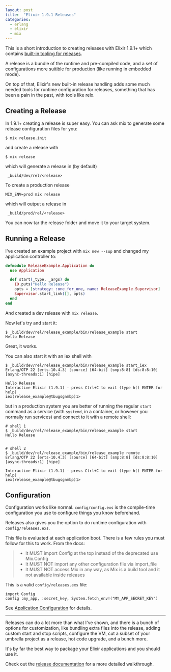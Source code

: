 ```yaml
---
layout: post
title:  "Elixir 1.9.1 Releases"
categories:
  - erlang
  - elixir
  - mix
---
```


This is a short introduction to creating releases with Elixir 1.9.1+
which contains [built-in tooling for releases][mix-release].

A release is a bundle of the runtime and pre-compiled code,
and a set of configurations more suitible for production (like running in embedded mode).

On top of that, Elixir's new built-in release handling adds some
much needed tools for runtime configuration for releases, something
that has been a pain in the past, with tools like relx.

## Creating a Release

In 1.9.1+ creating a release is super easy.
You can ask mix to generate some release configuration files for you:

```
$ mix release.init
```

and create a release with

```
$ mix release
```

which will generate a release in (by default)

```
 _build/dev/rel/<release>
```

To create a production release

```
MIX_ENV=prod mix release
```

which will output a release in 

```
 _build/prod/rel/<release>
```

You can now tar the release folder and move it to your target system.




## Running a Release


I've created an example project with `mix new --sup` and changed my application controller to:

```elixir
defmodule ReleaseExample.Application do
  use Application

  def start(_type, _args) do
    IO.puts("Hello Release")
    opts = [strategy: :one_for_one, name: ReleaseExample.Supervisor]
    Supervisor.start_link([], opts)
  end
end
```

And created a dev release with `mix release`.

Now let's try and start it:

```
$ _build/dev/rel/release_example/bin/release_example start
Hello Release
```

Great, it works.

You can also start it with an iex shell with

```
$ _build/dev/rel/release_example/bin/release_example start_iex
Erlang/OTP 22 [erts-10.4.3] [source] [64-bit] [smp:8:8] [ds:8:8:10] [async-threads:1] [hipe]

Hello Release
Interactive Elixir (1.9.1) - press Ctrl+C to exit (type h() ENTER for help)
iex(release_example@tbugsgnmbp)1>
```

but in a production system you are better of running the regular `start` command
as a service (with `systemd`, in a container, or however you normally run services)
and connect to it with a remote shell:

```
# shell 1
$ _build/dev/rel/release_example/bin/release_example start
Hello Release


# shell 2
$ _build/dev/rel/release_example/bin/release_example remote
Erlang/OTP 22 [erts-10.4.3] [source] [64-bit] [smp:8:8] [ds:8:8:10] [async-threads:1] [hipe]

Interactive Elixir (1.9.1) - press Ctrl+C to exit (type h() ENTER for help)
iex(release_example@tbugsgnmbp)1>
```


## Configuration

Configuration works like normal.
`config/config.exs` is the compile-time configuration you use to configure
things you know beforehand.

Releases also gives you the option to do runtime configuration with
`config/releases.exs`.

This file is evaluated at each application boot.
There is a few rules you must follow for this to work. From the docs:

> - It MUST import Config at the top instead of the deprecated use Mix.Config
> - It MUST NOT import any other configuration file via import_file
> - It MUST NOT access Mix in any way, as Mix is a build tool and it not available inside releases

This is a valid `config/releases.exs` file:

```
import Config
config :my_app, :secret_key, System.fetch_env!("MY_APP_SECRET_KEY")
```


See [Application Configuration](https://hexdocs.pm/mix/Mix.Tasks.Release.html#module-application-configuration) for details.

---

Releases can do a lot more than what I've shown, and there is a bunch
of options for customization,
like bundling extra files into the release, adding custom start and stop scripts,
configure the VM, cut a subset of your umbrella project as a release,
hot code upgrade, and a bunch more.

It's by far the best way to package your Elixir applications and you should use it.

Check out the [release documentation][mix-release] for a more detailed walkthrough.


[mix-release]: https://hexdocs.pm/mix/Mix.Tasks.Release.html
